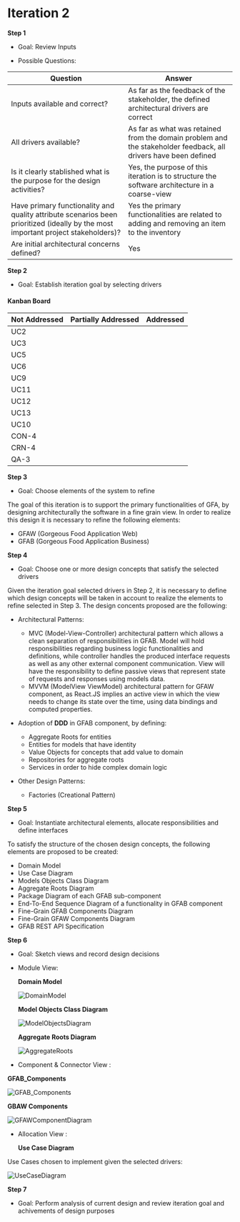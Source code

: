 # Iteration 2

**Step 1**

- Goal: Review Inputs

- Possible Questions:

|Question|Answer|
|--------|------|
|Inputs available and correct?|As far as the feedback of the stakeholder, the defined architectural drivers are correct|
|All drivers available?|As far as what was retained from the domain problem and the stakeholder feedback, all drivers have been defined|
|Is it clearly stablished what is the purpose for the design activities?|Yes, the purpose of this iteration is to structure the software architecture in a coarse-view|
|Have primary functionality and quality attribute scenarios been prioritized (ideally by the most important project stakeholders)?| Yes the primary functionalities are related to adding and removing an item to the inventory |
|Are initial architectural concerns defined?|Yes|

**Step 2**

- Goal: Establish iteration goal by selecting drivers

#### Kanban Board

| Not Addressed | Partially Addressed | Addressed |
|---------------|---------------------|-----------|
| UC2 |||
| UC3 |||
| UC5 |||
| UC6 |||
| UC9 |||
| UC11 |||
| UC12 |||
| UC13 |||
| UC10 |||
| CON-4 |||
| CRN-4 |||
| QA-3 |||

**Step 3**

- Goal: Choose elements of the system to refine

The goal of this iteration is to support the primary functionalities of GFA, by designing architecturally the software in a fine grain view. In order to realize this design it is necessary to refine the following elements:

- GFAW (Gorgeous Food Application Web)
- GFAB (Gorgeous Food Application Business)

**Step 4**

- Goal: Choose one or more design concepts that satisfy the selected drivers

Given the iteration goal selected drivers in Step 2, it is necessary to define which design concepts will be taken in account to realize the elements to refine selected in Step 3. The design concents proposed are the following:

- Architectural Patterns:
    - MVC (Model-View-Controller) architectural pattern which allows a clean separation of responsibilities in GFAB. Model will hold responsibilities regarding business logic functionalities and definitions, while controller handles the produced interface requests as well as any other external component communication. View will have the responsibility to define passive views that represent state of requests and responses using models data.
    - MVVM (ModelView ViewModel) architectural pattern for GFAW component, as React.JS implies an active view in which the view needs to change its state over the time, using data bindings and computed properties.

- Adoption of **DDD** in GFAB component, by defining:
    - Aggregate Roots for entities
    - Entities for models that have identity
    - Value Objects for concepts that add value to domain
    - Repositories for aggregate roots
    - Services in order to hide complex domain logic
- Other Design Patterns:
    - Factories (Creational Pattern)

**Step 5**

- Goal: Instantiate architectural elements, allocate responsibilities and define interfaces

To satisfy the structure of the chosen design concepts, the following elements are proposed to be created:

- Domain Model
- Use Case Diagram
- Models Objects Class Diagram
- Aggregate Roots Diagram
- Package Diagram of each GFAB sub-component
- End-To-End Sequence Diagram of a functionality in GFAB component
- Fine-Grain GFAB Components Diagram
- Fine-Grain GFAW Components Diagram
- GFAB REST API Specification

**Step 6**

- Goal: Sketch views and record design decisions

- Module View:

  **Domain Model**

  ![DomainModel](diagrams/DomainModel.png)

  **Model Objects Class Diagram**

  ![ModelObjectsDiagram](diagrams/ModelObjectsDiagram.png)

  **Aggregate Roots Diagram**

  ![AggregateRoots](diagrams/AggregateRoots.png)

- Component & Connector View :

 **GFAB_Components**

 ![GFAB_Components](diagrams/GFAB_WebApi.png)

 **GBAW Components**
 
  ![GFAWComponentDiagram](diagrams/GFAWComponentDiagram.png)


- Allocation View :

  **Use Case Diagram**

Use Cases chosen to implement given the selected drivers:

![UseCaseDiagram](diagrams/UsesCaseDiagram.png)

**Step 7**

- Goal: Perform analysis of current design and review iteration goal and achivements of design purposes